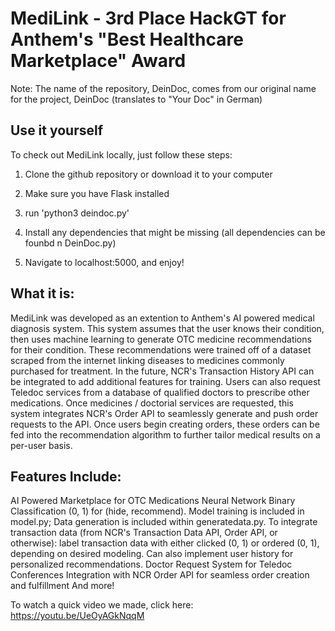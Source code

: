 # MediLink - 3rd Place HackGT for Anthem's "Best Healthcare Marketplace" Award
Note: The name of the repository, DeinDoc, comes from our original name for the project, DeinDoc (translates to "Your Doc" in German)

## Use it yourself
To check out MediLink locally, just follow these steps:

1) Clone the github repository or download it to your computer

2) Make sure you have Flask installed

3) run 'python3 deindoc.py'

4) Install any dependencies that might be missing (all dependencies can be founbd n DeinDoc.py)

5) Navigate to localhost:5000, and enjoy!


## What it is:
MediLink was developed as an extention to Anthem's AI powered medical diagnosis system. This system assumes that the user knows their condition, then uses machine learning to generate OTC medicine recommendations for their condition. These recommendations were trained off of a dataset scraped from the internet linking diseases to medicines commonly purchased for treatment. In the future, NCR's Transaction History API can be integrated to add additional features for training. Users can also request Teledoc services from a database of qualified doctors to prescribe other medications. Once medicines / doctorial services are requested, this system integrates NCR's Order API to seamlessly generate and push order requests to the API. Once users begin creating orders, these orders can be fed into the recommendation algorithm to further tailor medical results on a per-user basis.

## Features Include:
AI Powered Marketplace for OTC Medications Neural Network Binary Classification (0, 1) for (hide, recommend). Model training is included in model.py; Data generation is included within generatedata.py. To integrate transaction data (from NCR's Transaction Data API, Order API, or otherwise): label transaction data with either clicked (0, 1) or ordered (0, 1), depending on desired modeling. Can also implement user history for personalized recommendations. Doctor Request System for Teledoc Conferences Integration with NCR Order API for seamless order creation and fulfillment And more!

To watch a quick video we made, click here: https://youtu.be/UeOyAGkNqqM

